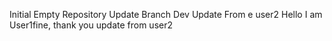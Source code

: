 Initial Empty Repository
Update Branch Dev
Update From e user2
Hello I am User1fine, thank you
update from user2
